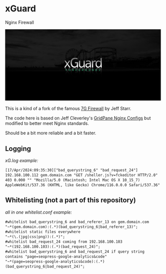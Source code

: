# xGuard
Nginx Firewall

![Logo](xguard-fb-foregrounds-2.jpg)

This is a kind of a fork of the famous [7G Firewall](https://exo.com/scripts/examples) by Jeff Starr. 

The code here is based on Jeff Cleverley's [GridPane Nginx Configs](https://gitlab.gridpane.net/gp-public/nginx-configs) but modified to better meet Nginx standards.

Should be a bit more reliable and a bit faster. 

## Logging
*xG.log example:*

```
[17/Apr/2024:09:35:30]["bad_querystring_6" "bad_request_24"] 192.168.100.112 gem.domain.com "GET /sheller.js?v=fckeditor HTTP/2.0" 403 0.000 "" "Mozilla/5.0 (Macintosh; Intel Mac OS X 10_15_7) AppleWebKit/537.36 (KHTML, like Gecko) Chrome/116.0.0.0 Safari/537.36"
```
## Whitelisting (not a part of this repository)
*all in one whitelist.conf example:*
```
#whitelist bad_querystring_6 and bad_referer_13 on gem.domain.com  
"~*(gem.domain.com):(.*)(bad_querystring_6|bad_referer_13)";
#whitelist static files everywhere
"~*(\.(jpg|css|png)):(.*)";
#whitelist bad_request_24 coming from 192.168.100.103  
"~*(192.168.100.103):(.*)(bad_request_24)";
#whitelist bad_querystring_6 and bad_request_24 if query string contains "page=seopress-google-analytics&code"
"~*(page=seopress-google-analytics&code):(.*)(bad_querystring_6|bad_request_24)";
```










   
